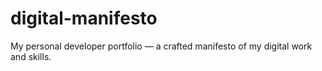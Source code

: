# digital-manifesto
My personal developer portfolio — a crafted manifesto of my digital work and skills.

